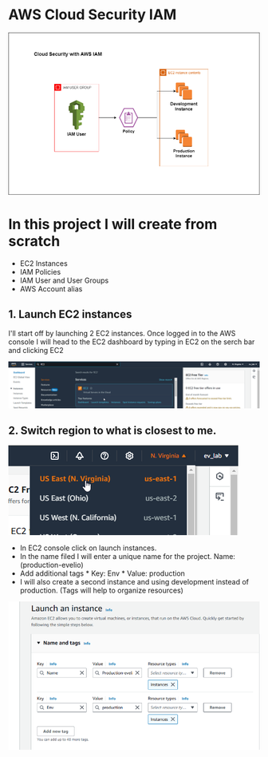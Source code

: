 ﻿# AWS Cloud Security IAM

![Project Diagram](https://github.com/EvelioMorales/AWS-Cloud-Security-IAM/blob/main/CloudSecurityIAM.png) 

# In this project I will create from scratch 

* EC2 Instances
* IAM Policies
* IAM User and User Groups
* AWS Account alias
  
## 1. Launch EC2 instances 

  I'll start off by launching 2 EC2 instances. Once logged in to the AWS console I will head to the EC2 dashboard by typing in EC2 on the serch bar and clicking EC2

  ![EC2 dashboard](https://github.com/EvelioMorales/AWS-Cloud-Security-IAM/blob/main/5uqIexPMUl.png)


## 2. Switch region to what is closest to me.

![region Selection](https://github.com/EvelioMorales/AWS-Cloud-Security-IAM/blob/main/jSAnSpob3a.png)


* In EC2 console click on launch instances.
* In the name filed I will enter a unique name for the project. Name: (production-evelio)
* Add additional tags
        * Key: Env
        * Value: production
* I will also create a second instance and using development instead of production. (Tags will help to organize resources)

![Name and tags](https://github.com/EvelioMorales/AWS-Cloud-Security-IAM/blob/main/TA4WHy8fs3.png)

